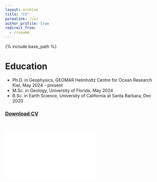 ```yaml
---
layout: archive
title: "CV"
permalink: /cv/
author_profile: true
redirect_from:
  - /resume
---
```


{% include base_path %}
<!---
{Download the full CV here (https://RanpengLi.github.io/blob/master/files/2024-03-CV.pdf)} 
-->


Education
======
* Ph.D. in Geophysics, GEOMAR Helmholtz Centre for Ocean Research Kiel, May 2024 - present
* M.Sc. in Geology, University of Florida, May 2024
* B.Sc. in Earth Science, University of California at Santa Barbara, Dec 2020

<!---

Publications
======


  <ul>{% for post in site.publications reversed %}
    {% include archive-single-cv.html %}
  {% endfor %}</ul>

  -->

<h3> <a href="../files/CV_Ranpeng_Li_2025_02.pdf" download>Download CV</a> </h3>
<br>
<br>
<embed src="../files/CV_Ranpeng_Li_2025_02.pdf">
  


